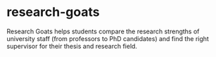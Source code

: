 # research-goats
Research Goats helps students compare the research strengths of university staff (from professors to PhD candidates) and find the right supervisor for their thesis and research field.
